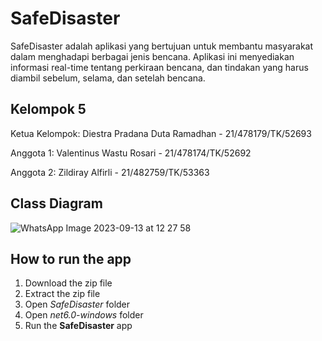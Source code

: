 # SafeDisaster

SafeDisaster adalah aplikasi yang bertujuan untuk membantu masyarakat dalam menghadapi berbagai jenis bencana. Aplikasi ini menyediakan informasi real-time tentang perkiraan bencana, dan tindakan yang harus diambil sebelum, selama, dan setelah bencana.

## Kelompok 5

Ketua Kelompok: Diestra Pradana Duta Ramadhan - 21/478179/TK/52693

Anggota 1: Valentinus Wastu Rosari - 21/478174/TK/52692

Anggota 2: Zildiray Alfirli - 21/482759/TK/53363

## Class Diagram

![WhatsApp Image 2023-09-13 at 12 27 58](https://github.com/ValentinusRosari/SafeDisaster/assets/92965439/6a7090fb-f1e9-4b11-a7b4-feb031def7bb)

## How to run the app
1. Download the zip file
2. Extract the zip file
3. Open *SafeDisaster* folder
4. Open *net6.0-windows* folder
5. Run the **SafeDisaster** app

